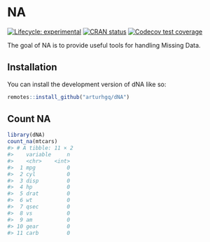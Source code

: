 
<!-- README.md is generated from README.Rmd. Please edit that file -->

# NA

<!-- badges: start -->

[![Lifecycle:
experimental](https://img.shields.io/badge/lifecycle-experimental-orange.svg)](https://lifecycle.r-lib.org/articles/stages.html#experimental)
[![CRAN
status](https://www.r-pkg.org/badges/version/dNA)](https://CRAN.R-project.org/package=dNA)
[![Codecov test
coverage](https://codecov.io/gh/arturhgq/dNA/branch/master/graph/badge.svg)](https://app.codecov.io/gh/arturhgq/dNA?branch=master)
<!-- badges: end -->

The goal of NA is to provide useful tools for handling Missing Data.

## Installation

You can install the development version of dNA like so:

``` r
remotes::install_github("arturhgq/dNA")
```

## Count NA

``` r
library(dNA)
count_na(mtcars)
#> # A tibble: 11 × 2
#>    variable     n
#>    <chr>    <int>
#>  1 mpg          0
#>  2 cyl          0
#>  3 disp         0
#>  4 hp           0
#>  5 drat         0
#>  6 wt           0
#>  7 qsec         0
#>  8 vs           0
#>  9 am           0
#> 10 gear         0
#> 11 carb         0
```
